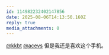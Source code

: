 ```yaml
---
id: 114982232402147856
date: 2025-08-06T14:13:50.160Z
reply: true
media_attachments: 0
---
```


[@kkbt](https://hello.2heng.xin/@kkbt) [@acevs](https://mastodon.social/@acevs) 但是我还是喜欢这个手机。

